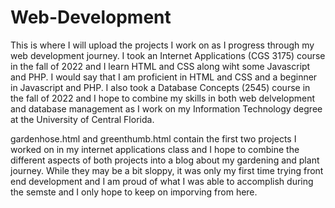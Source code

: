 # Web-Development
This is where I will upload the projects I work on as I progress through my web development journey. 
I took an Internet Applications (CGS 3175) course in the fall of 2022 and I learn HTML and CSS along wiht some Javascript and PHP. I would say that I am proficient in HTML and CSS and a beginner in Javascript and PHP. I also took a Database Concepts (2545) course  in the fall of 2022 and I hope to combine my skills in both web delvelopment and database management as I work on my Information Technology degree at the University of Central Florida.

gardenhose.html and greenthumb.html contain the first two projects I worked on in my internet applications class and I hope to combine the different aspects of both projects into a blog about my gardening and plant journey. While they may be a bit sloppy, it was only my first time trying front end development and I am proud of what I was able to accomplish during the semste and I only hope to keep on imporving from here.
